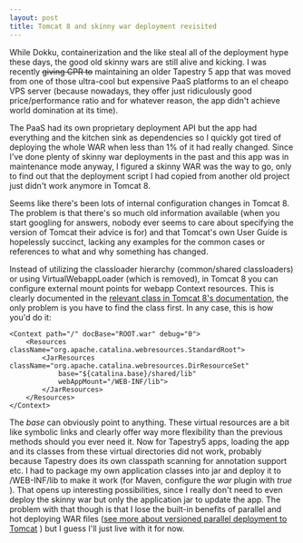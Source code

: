 ```yaml
---
layout: post
title: Tomcat 8 and skinny war deployment revisited
---
```


While Dokku, containerization and the like steal all of the deployment hype these days, the good old skinny wars are still alive and kicking. I was recently ~~giving CPR to~~ maintaining an older Tapestry 5 app that was moved from one of those ultra-cool but expensive PaaS platforms to an el cheapo VPS server (because nowadays, they offer just ridiculously good price/performance ratio and for whatever reason, the app didn't achieve world domination at its time).

The PaaS had its own proprietary deployment API but the app had everything and the kitchen sink as dependencies so I quickly got tired of deploying the whole WAR when less than 1% of it had really changed. Since I've done plenty of skinny war deployments in the past and this app was in maintenance mode anyway, I figured a skinny WAR was the way to go, only to find out that the deployment script I had copied from another old project just didn't work anymore in Tomcat 8.

Seems like there's been lots of internal configuration changes in Tomcat 8. The problem is that there's so much old information available (when you start googling for answers, nobody ever seems to care about specifying the version of Tomcat their advice is for) and that Tomcat's own User Guide is hopelessly succinct, lacking any examples for the common cases or references to what and why something has changed.

Instead of utilizing the classloader hierarchy (common/shared classloaders) or using VirtualWebappLoader (which is removed), in Tomcat 8 you can configure external mount points for webapp Context resources. This is clearly documented in the [relevant class in Tomcat 8's documentation](https://tomcat.apache.org/tomcat-8.0-doc/api/org/apache/catalina/WebResourceRoot.html), the only problem is you have to find the class first. In any case, this is how you'd do it:

```
<Context path="/" docBase="ROOT.war" debug="0">
	<Resources className="org.apache.catalina.webresources.StandardRoot">
		<JarResources className="org.apache.catalina.webresources.DirResourceSet"
			base="${catalina.base}/shared/lib"
			webAppMount="/WEB-INF/lib">
		</JarResources>
	</Resources>
</Context>
```

The *base* can obviously point to anything. These virtual resources are a bit like symbolic links and clearly offer way more flexibility than the previous methods should you ever need it. Now for Tapestry5 apps, loading the app and its classes from these virtual directories did not work, probably because Tapestry does its own classpath scanning for annotation support etc. I had to package my own application classes into jar and deploy it to /WEB-INF/lib to make it work (for Maven, configure the *war* plugin with *<archiveClasses>true</archiveClasses>* ). That opens up interesting possibilities, since I really don't need to even deploy the skinny war but only the application jar to update the app. The problem with that though is that I lose the built-in benefits of parallel and hot deploying WAR files ([see more about versioned parallel deployment to Tomcat](http://www.tynamo.org/Zero+downtime+deployment+to+Tomcat+7+with+Maven/) ) but I guess I'll just live with it for now.
